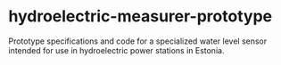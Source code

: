 # hydroelectric-measurer-prototype
Prototype specifications and code for a specialized water level sensor intended for use in hydroelectric power stations in Estonia.
